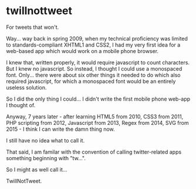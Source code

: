 # twillnottweet
For tweets that won't.

Way... way back in spring 2009, when my technical proficiency was limited to standards-compliant XHTML1 and CSS2, I had my very first idea for a web-based app which would work on a mobile phone browser.

I knew that, written properly, it would require javascript to count characters. But I knew no javascript. So instead, I thought I could use a monospaced font. Only... there were about six other things it needed to do which also required javascript, for which a monospaced font would be an entirely useless solution.

So I did the only thing I could... I didn't write the first mobile phone web-app I thought of.

Anyway, 7 years later - after learning HTML5 from 2010, CSS3 from 2011, PHP scripting from 2012, Javascript from 2013, Regex from 2014, SVG from 2015 - I think I can write the damn thing now.

I still have no idea what to call it.

That said, I am familar with the convention of calling twitter-related apps something beginning with "tw...".

So I might as well call it...

TwillNotTweet.
